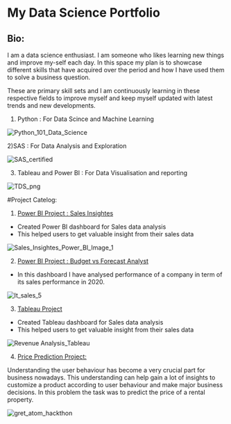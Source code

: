 # My Data Science Portfolio

## Bio: 
I am a data science enthusiast. I am someone who likes learning new things and improve my-self each day. 
In this space my plan is to showcase different skills that have acquired over the period and how I have used them to solve a business question. 

These are primary skill sets and I am continuously learning in these respective fields to improve myself and keep myself updated with latest trends and new developments.

1) Python : For Data Scince and Machine Learning

![Python_101_Data_Science](https://user-images.githubusercontent.com/61430361/103727762-1a84ce80-5002-11eb-9347-82cb7f13d718.png)

2)SAS : For Data Analysis and Exploration 

![SAS_certified](https://user-images.githubusercontent.com/61430361/103727764-1bb5fb80-5002-11eb-9fa1-ce428ee68d1b.png)

3) Tableau and Power BI : For Data Visualisation and reporting

![TDS_png](https://user-images.githubusercontent.com/61430361/103727767-1c4e9200-5002-11eb-8bee-5fb664334476.png)


#Project Catelog:

1) [Power BI Project : Sales Insightes](https://github.com/harshuvj/Power-BI-Projects/blob/main/README.md)

- Created Power BI dashboard for Sales data analysis
- This helped users to get valuable insight from their sales data

![Sales_Insightes_Power_BI_Image_1](https://user-images.githubusercontent.com/61430361/103799835-a255f180-5071-11eb-8764-d3a747d099e9.JPG)


2) [Power BI Project : Budget vs  Forecast Analyst](https://github.com/harshuvj/Power-BI-Project_102/blob/main/README.md)

- In this dashboard I have analysed performance of a company in term of its sales performance in 2020.

![It_sales_5](https://user-images.githubusercontent.com/61430361/103800345-4f306e80-5072-11eb-95cd-e6cf259fe9fb.JPG)

3) [Tableau Project](https://user-images.githubusercontent.com/61430361/103801904-5f494d80-5074-11eb-924f-5f5d1ce72da7.jpg)

- Created Tableau dashboard for Sales data analysis
- This helped users to get valuable insight from their sales data

![Revenue Analysis_Tableau](https://user-images.githubusercontent.com/61430361/103802639-763c6f80-5075-11eb-9148-16c2205eaebd.jpg)

4) [Price Prediction Project:](https://github.com/harshuvj/Stayze_price_prediction/blob/main/README.md)

Understanding the user behaviour has become a very crucial part for business nowadays. This understanding can help gain a lot of insights to customize a product according to user behaviour and make major business decisions. In this problem the task was to predict the price of a rental property.

![gret_atom_hackthon](https://user-images.githubusercontent.com/61430361/119228176-678bbc00-bb2f-11eb-949e-d010d78b0686.png)


